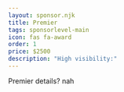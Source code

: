 ```yaml
---
layout: sponsor.njk
title: Premier
tags: sponsorlevel-main
icon: fas fa-award
order: 1
price: $2500
description: "High visibility:"
---
```


Premier details? nah